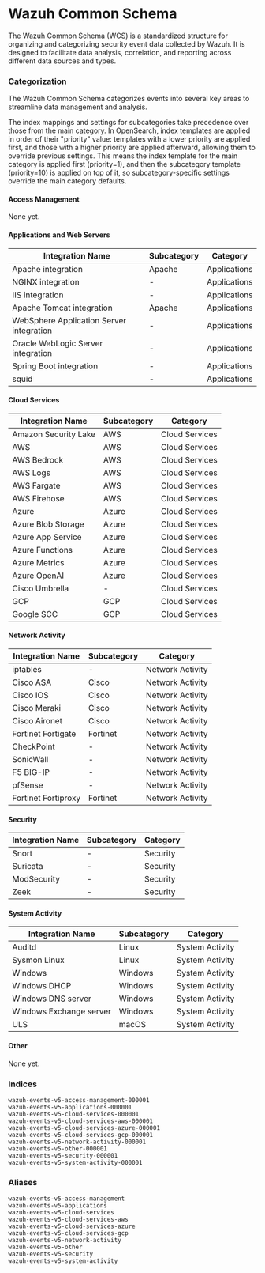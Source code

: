 # Wazuh Common Schema

The Wazuh Common Schema (WCS) is a standardized structure for organizing and categorizing security event data collected by Wazuh. It is designed to facilitate data analysis, correlation, and reporting across different data sources and types.

### Categorization

The Wazuh Common Schema categorizes events into several key areas to streamline data management and analysis.

The index mappings and settings for subcategories take precedence over those from the main category. In OpenSearch, index templates are applied in order of their "priority" value: templates with a lower priority are applied first, and those with a higher priority are applied afterward, allowing them to override previous settings. This means the index template for the main category is applied first (priority=1), and then the subcategory template (priority=10) is applied on top of it, so subcategory-specific settings override the main category defaults.

#### Access Management

None yet.

#### Applications and Web Servers

| Integration Name                         | Subcategory | Category     |
| ---------------------------------------- | ----------- | ------------ |
| Apache integration                       | Apache      | Applications |
| NGINX integration                        | -           | Applications |
| IIS integration                          | -           | Applications |
| Apache Tomcat integration                | Apache      | Applications |
| WebSphere Application Server integration | -           | Applications |
| Oracle WebLogic Server integration       | -           | Applications |
| Spring Boot integration                  | -           | Applications |
| squid                                    | -           | Applications |

#### Cloud Services

| Integration Name     | Subcategory | Category       |
| -------------------- | ----------- | -------------- |
| Amazon Security Lake | AWS         | Cloud Services |
| AWS                  | AWS         | Cloud Services |
| AWS Bedrock          | AWS         | Cloud Services |
| AWS Logs             | AWS         | Cloud Services |
| AWS Fargate          | AWS         | Cloud Services |
| AWS Firehose         | AWS         | Cloud Services |
| Azure                | Azure       | Cloud Services |
| Azure Blob Storage   | Azure       | Cloud Services |
| Azure App Service    | Azure       | Cloud Services |
| Azure Functions      | Azure       | Cloud Services |
| Azure Metrics        | Azure       | Cloud Services |
| Azure OpenAI         | Azure       | Cloud Services |
| Cisco Umbrella       | -           | Cloud Services |
| GCP                  | GCP         | Cloud Services |
| Google SCC           | GCP         | Cloud Services |

#### Network Activity

| Integration Name    | Subcategory | Category         |
| ------------------- | ----------- | ---------------- |
| iptables            | -           | Network Activity |
| Cisco ASA           | Cisco       | Network Activity |
| Cisco IOS           | Cisco       | Network Activity |
| Cisco Meraki        | Cisco       | Network Activity |
| Cisco Aironet       | Cisco       | Network Activity |
| Fortinet Fortigate  | Fortinet    | Network Activity |
| CheckPoint          | -           | Network Activity |
| SonicWall           | -           | Network Activity |
| F5 BIG-IP           | -           | Network Activity |
| pfSense             | -           | Network Activity |
| Fortinet Fortiproxy | Fortinet    | Network Activity |

#### Security 

| Integration Name | Subcategory | Category |
| ---------------- | ----------- | -------- |
| Snort            | -           | Security |
| Suricata         | -           | Security |
| ModSecurity      | -           | Security |
| Zeek             | -           | Security |

#### System Activity

| Integration Name        | Subcategory | Category        |
| ----------------------- | ----------- | --------------- |
| Auditd                  | Linux       | System Activity |
| Sysmon Linux            | Linux       | System Activity |
| Windows                 | Windows     | System Activity |
| Windows DHCP            | Windows     | System Activity |
| Windows DNS server      | Windows     | System Activity |
| Windows Exchange server | Windows     | System Activity |
| ULS                     | macOS       | System Activity |

#### Other

None yet.

### Indices

```
wazuh-events-v5-access-management-000001
wazuh-events-v5-applications-000001
wazuh-events-v5-cloud-services-000001
wazuh-events-v5-cloud-services-aws-000001
wazuh-events-v5-cloud-services-azure-000001
wazuh-events-v5-cloud-services-gcp-000001
wazuh-events-v5-network-activity-000001
wazuh-events-v5-other-000001
wazuh-events-v5-security-000001
wazuh-events-v5-system-activity-000001
```

### Aliases

```
wazuh-events-v5-access-management
wazuh-events-v5-applications
wazuh-events-v5-cloud-services
wazuh-events-v5-cloud-services-aws
wazuh-events-v5-cloud-services-azure
wazuh-events-v5-cloud-services-gcp
wazuh-events-v5-network-activity
wazuh-events-v5-other
wazuh-events-v5-security
wazuh-events-v5-system-activity
```